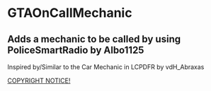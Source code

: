 # GTAOnCallMechanic
## Adds a mechanic to be called by using PoliceSmartRadio by Albo1125

Inspired by/Similar to the Car Mechanic in LCPDFR by vdH_Abraxas
 
[COPYRIGHT NOTICE!](https://github.com/daerich/GTAOnCallMechanic/blob/master/COPYRIGHT.txt)
